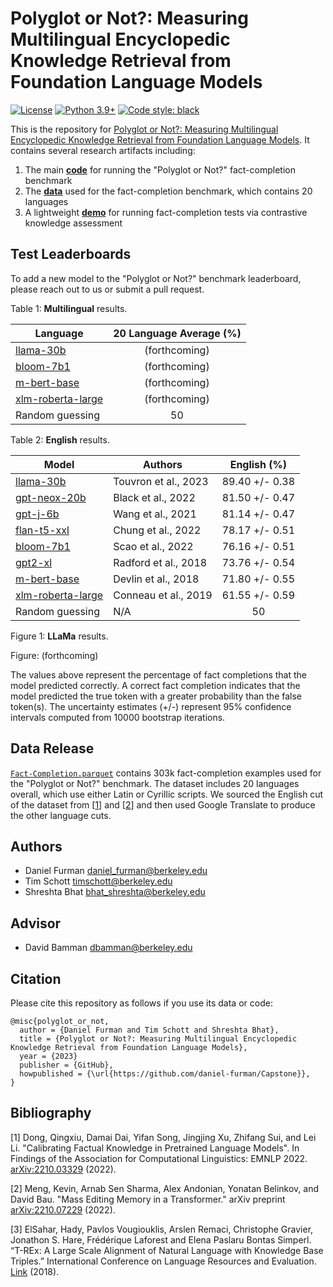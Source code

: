   # Polyglot or Not?: Measuring Multilingual Encyclopedic Knowledge Retrieval from Foundation Language Models

[![License](https://img.shields.io/badge/License-Apache_2.0-green.svg)](https://github.com/daniel-furman/Capstone/blob/main/LICENSE) 
[![Python 3.9+](https://img.shields.io/badge/python-3.9+-blue.svg)](https://www.python.org/downloads/release/python-390/) 
[![Code style: black](https://img.shields.io/badge/code%20style-black-000000.svg)](https://github.com/psf/black) 

This is the repository for [Polyglot or Not?: Measuring Multilingual Encyclopedic Knowledge Retrieval from Foundation Language Models](https://bit.ly/ischool-berkeley-capstone). It contains several research artifacts including:

1. The main [**code**][cka_run_main] for running the "Polyglot or Not?" fact-completion benchmark
2. The [**data**][hf_data] used for the fact-completion benchmark, which contains 20 languages
3. A lightweight [**demo**][cka_lightweight_demo] for running fact-completion tests via contrastive knowledge assessment

## Test Leaderboards

To add a new model to the "Polyglot or Not?" benchmark leaderboard, please reach out to us or submit a pull request.

Table 1: **Multilingual** results.

| Language            |  20 Language Average (%)       |
|------------------|:--------------:|
| [llama-30b](https://arxiv.org/abs/2302.13971) | (forthcoming) | 
| [bloom-7b1](https://arxiv.org/abs/2211.05100) | (forthcoming) | 
| [m-bert-base](https://arxiv.org/abs/1810.04805) | (forthcoming) | 
| [xlm-roberta-large](https://arxiv.org/abs/1911.02116) | (forthcoming) | 
| Random guessing | 50 | 

Table 2: **English** results.

| Model            | Authors      | English (%)      |
|------------------|--------------|:--------------:|
| [llama-30b](https://arxiv.org/abs/2302.13971) | Touvron et al., 2023 | 89.40 +/- 0.38 | 
| [gpt-neox-20b](https://arxiv.org/abs/2204.06745) | Black et al., 2022 | 81.50 +/- 0.47 |
| [gpt-j-6b](https://github.com/kingoflolz/mesh-transformer-jax/#gpt-j-6b) | Wang et al., 2021 | 81.14 +/- 0.47 |
| [flan-t5-xxl](https://arxiv.org/abs/2210.11416) | Chung et al., 2022 | 78.17 +/- 0.51 | 
| [bloom-7b1](https://arxiv.org/abs/2211.05100) | Scao et al., 2022 | 76.16 +/- 0.51 | 
| [gpt2-xl](https://d4mucfpksywv.cloudfront.net/better-language-models/language_models_are_unsupervised_multitask_learners.pdf) | Radford et al., 2018 | 73.76 +/- 0.54 | 
| [m-bert-base](https://arxiv.org/abs/1810.04805) | Devlin et al., 2018 | 71.80 +/- 0.55 | 
| [xlm-roberta-large](https://arxiv.org/abs/1911.02116) | Conneau et al., 2019 | 61.55 +/- 0.59 | 
| Random guessing | N/A | 50   |  

Figure 1: **LLaMa** results. 

Figure: (forthcoming)

The values above represent the percentage of fact completions that the model predicted correctly. A correct fact completion indicates that the model predicted the true token with a greater probability than the false token(s). The uncertainty estimates (+/-) represent 95% confidence intervals computed from 10000 bootstrap iterations.


## Data Release

[`Fact-Completion.parquet`][hf_data] contains 303k fact-completion examples used for the "Polyglot or Not?" benchmark. The dataset includes 20 languages overall, which use either Latin or Cyrillic scripts. We sourced the English cut of the dataset from [[1][bib]] and [[2][bib]] and then used Google Translate to produce the other language cuts. 

## Authors

* Daniel Furman <daniel_furman@berkeley.edu>
* Tim Schott <timschott@berkeley.edu>
* Shreshta Bhat <bhat_shreshta@berkeley.edu>

## Advisor

* David Bamman <dbamman@berkeley.edu>

## Citation

Please cite this repository as follows if you use its data or code:

```
@misc{polyglot_or_not,
  author = {Daniel Furman and Tim Schott and Shreshta Bhat},
  title = {Polyglot or Not?: Measuring Multilingual Encyclopedic Knowledge Retrieval from Foundation Language Models},
  year = {2023}
  publisher = {GitHub},
  howpublished = {\url{https://github.com/daniel-furman/Capstone}},
}
```

## Bibliography 

[1] Dong, Qingxiu, Damai Dai, Yifan Song, Jingjing Xu, Zhifang Sui, and Lei Li. "Calibrating Factual Knowledge in Pretrained Language Models". In Findings of the Association for Computational Linguistics: EMNLP 2022. [arXiv:2210.03329][cka] (2022).

[2] Meng, Kevin, Arnab Sen Sharma, Alex Andonian, Yonatan Belinkov, and David Bau. "Mass Editing Memory in a Transformer." arXiv preprint [arXiv:2210.07229][memit] (2022).

[3] ElSahar, Hady, Pavlos Vougiouklis, Arslen Remaci, Christophe Gravier, Jonathon S. Hare, Frédérique Laforest and Elena Paslaru Bontas Simperl. “T-REx: A Large Scale Alignment of Natural Language with Knowledge Base Triples.” International Conference on Language Resources and Evaluation. [Link][trex] (2018).


[bib]: https://github.com/daniel-furman/Capstone#bibliography
[hf_data]: https://huggingface.co/datasets/CalibraGPT/Fact-Completion
[cka]: https://arxiv.org/abs/2210.03329
[memit]: https://arxiv.org/abs/2210.07229
[mmlu]: https://paperswithcode.com/sota/multi-task-language-understanding-on-mmlu
[mmlu_paper]: https://arxiv.org/abs/2009.03300
[trex]: http://aclanthology.lst.uni-saarland.de/L18-1544.pdf
[cka_lightweight_demo]: https://github.com/daniel-furman/Capstone/blob/main/notebooks/fact_completion_notebooks/fact-completion-lightweight-demo.ipynb
[cka_run_main]: https://github.com/daniel-furman/Capstone/blob/main/notebooks/fact_completion_notebooks/fact-completion-full-benchmark.ipynb
